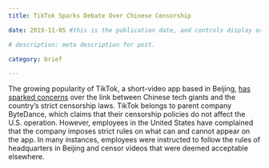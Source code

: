 ```yaml
---
title: TikTok Sparks Debate Over Chinese Censorship

date: 2019-11-05 #this is the publication date, and controls display order.

# description: meta description for post.

category: brief

---
```


The growing popularity of TikTok, a short-video app based in Beijing, [has sparked concerns][l1] over the link between Chinese tech giants and the country’s strict censorship laws. TikTok belongs to parent company ByteDance, which claims that their censorship policies do not affect the U.S. operation. However, employees in the United States have complained that the company imposes strict rules on what can and cannot appear on the app. In many instances, employees were instructed to follow the rules of headquarters in Beijing and censor videos that were deemed acceptable elsewhere. 

[l1]: https://www.washingtonpost.com/technology/2019/11/05/inside-tiktok-culture-clash-where-us-views-about-censorship-often-were-overridden-by-chinese-bosses/
